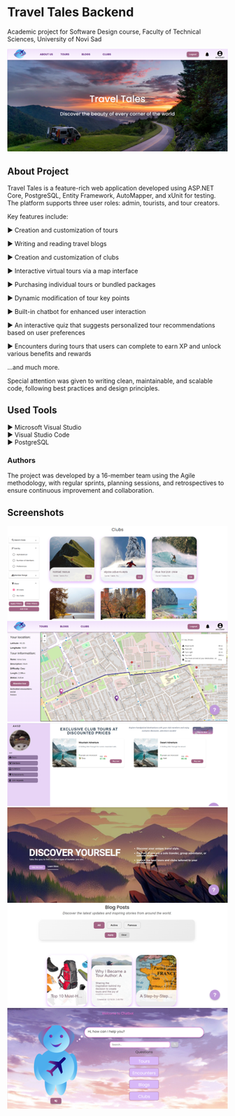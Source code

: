# Travel Tales Backend

Academic project for Software Design course, Faculty of Technical Sciences, University of Novi Sad

<p align="center">
  <img src="Screenshots/home.png" alt="Logo">
</p>

## About Project

Travel Tales is a feature-rich web application developed using ASP.NET Core, PostgreSQL, Entity Framework, AutoMapper, and xUnit for testing. The platform supports three user roles: admin, tourists, and tour creators.

Key features include:

►  Creation and customization of tours

►  Writing and reading travel blogs

►  Creation and customization of clubs

►  Interactive virtual tours via a map interface

►  Purchasing individual tours or bundled packages

►  Dynamic modification of tour key points

►  Built-in chatbot for enhanced user interaction

►  An interactive quiz that suggests personalized tour recommendations based on user preferences

► Encounters during tours that users can complete to earn XP and unlock various benefits and rewards

...and much more.

Special attention was given to writing clean, maintainable, and scalable code, following best practices and design principles.


## Used Tools
► Microsoft Visual Studio<br>
► Visual Studio Code<br>
► PostgreSQL<br>

### Authors
The project was developed by a 16-member team using the Agile methodology, with regular sprints, planning sessions, and retrospectives to ensure continuous improvement and collaboration.


## Screenshots
![Clubs](Screenshots/clubs.png)
![Map](Screenshots/map.png)
![Clubs2](Screenshots/clubs2.png)
![Quiz](Screenshots/quiz.png)
![Blogs](Screenshots/turista-blogs.png)
![ChatBot](Screenshots/chatbot.png)

